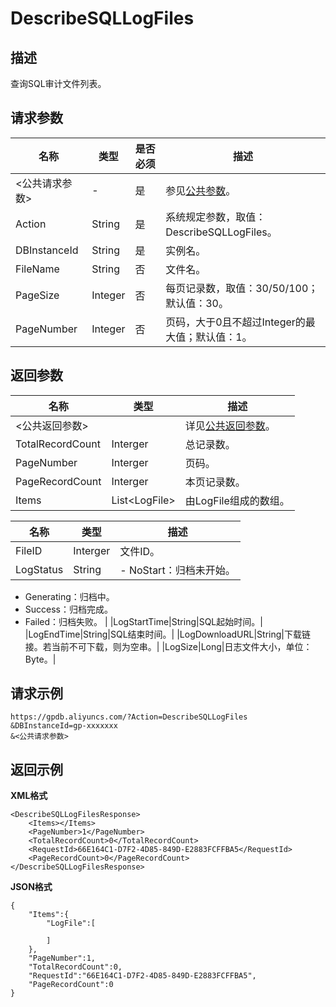# DescribeSQLLogFiles

## 描述

查询SQL审计文件列表。

## 请求参数

|名称|类型|是否必须|描述|
|--|--|----|--|
|<公共请求参数\>|-|是|参见[公共参数](/intl.zh-CN/API参考/公共参数.md)。|
|Action|String|是|系统规定参数，取值：DescribeSQLLogFiles。|
|DBInstanceId|String|是|实例名。|
|FileName|String|否|文件名。|
|PageSize|Integer|否|每页记录数，取值：30/50/100；默认值：30。|
|PageNumber|Integer|否|页码，大于0且不超过Integer的最大值；默认值：1。|

## 返回参数

|名称|类型|描述|
|--|--|--|
|<公共返回参数\>| |详见[公共返回参数](/intl.zh-CN/API参考/公共参数.mdsection_apd_1rv_3bb)。|
|TotalRecordCount|Interger|总记录数。|
|PageNumber|Interger|页码。|
|PageRecordCount|Interger|本页记录数。|
|Items|List<LogFile\>|由LogFile组成的数组。|

|名称|类型|描述|
|--|--|--|
|FileID|Interger|文件ID。|
|LogStatus|String|-   NoStart：归档未开始。
-   Generating：归档中。
-   Success：归档完成。
-   Failed：归档失败。 |
|LogStartTime|String|SQL起始时间。|
|LogEndTime|String|SQL结束时间。|
|LogDownloadURL|String|下载链接。若当前不可下载，则为空串。|
|LogSize|Long|日志文件大小，单位：Byte。|

## 请求示例

```
https://gpdb.aliyuncs.com/?Action=DescribeSQLLogFiles
&DBInstanceId=gp-xxxxxxx
&<公共请求参数>
```

## 返回示例

**XML格式**

```
<DescribeSQLLogFilesResponse> 
	<Items></Items>
	<PageNumber>1</PageNumber>
	<TotalRecordCount>0</TotalRecordCount>
	<RequestId>66E164C1-D7F2-4D85-849D-E2883FCFFBA5</RequestId>
	<PageRecordCount>0</PageRecordCount>
</DescribeSQLLogFilesResponse>
```

**JSON格式**

```
{
    "Items":{
        "LogFile":[

        ]
    },
    "PageNumber":1,
    "TotalRecordCount":0,
    "RequestId":"66E164C1-D7F2-4D85-849D-E2883FCFFBA5",
    "PageRecordCount":0
}

```

